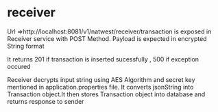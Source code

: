 # receiver
Url =>http://localhost:8081/v1/natwest/receiver/transaction is exposed in Receiver service with  POST Method.
Payload is expected in encrypted String format

It returns  201 if transaction is inserted sucessfully , 500 if exception occured


Receiver decrypts input string using AES Algorithm and secret key mentioned in application.properties file.
It converts jsonString into Transaction object.It then stores Transaction object into database
and returns response to sender
